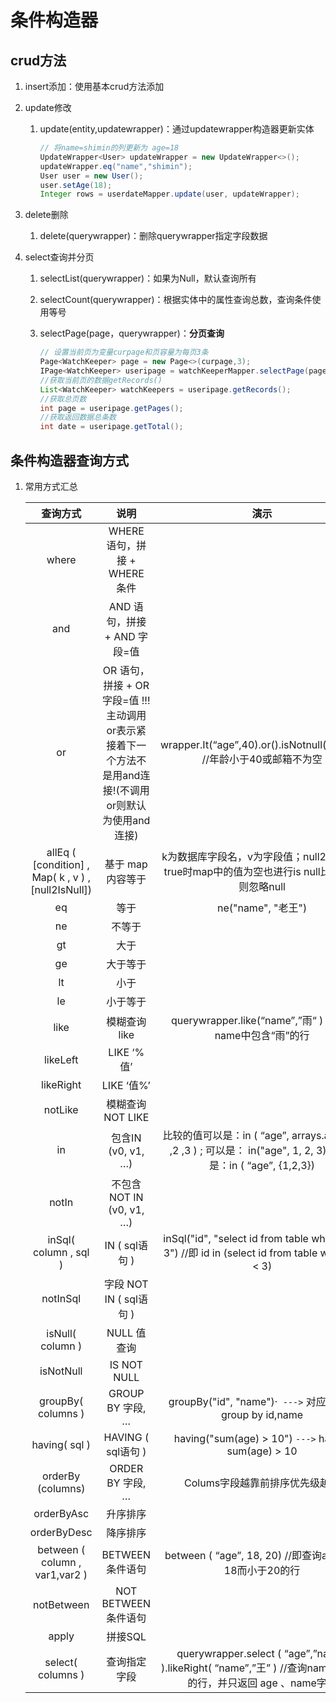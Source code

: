 # 条件构造器

## crud方法

1. insert添加：使用基本crud方法添加

2. update修改

   1. update(entity,updatewrapper)：通过updatewrapper构造器更新实体

      ```Java
      // 将name=shimin的列更新为 age=18
      UpdateWrapper<User> updateWrapper = new UpdateWrapper<>();
      updateWrapper.eq("name","shimin");
      User user = new User();
      user.setAge(18);
      Integer rows = userdateMapper.update(user, updateWrapper);
      ```

3. delete删除

   1. delete(querywrapper)：删除querywrapper指定字段数据

4. select查询并分页

   1. selectList(querywrapper)：如果为Null，默认查询所有

   2. selectCount(querywrapper)：根据实体中的属性查询总数，查询条件使用等号

   3. selectPage(page，querywrapper)：**分页查询**

      ```Java
      // 设置当前页为变量curpage和页容量为每页3条
      Page<WatchKeeper> page = new Page<>(curpage,3);
      IPage<WatchKeeper> useripage = watchKeeperMapper.selectPage(page,queryWrapper);
      //获取当前页的数据getRecords()
      List<WatchKeeper> watchKeepers = useripage.getRecords();
      //获取总页数
      int page = useripage.getPages();
      //获取返回数据总条数
      int date = useripage.getTotal();
      ```

## 条件构造器查询方式

1. 常用方式汇总

   |                      查询方式                       |                             说明                             |                             演示                             |
   | :-------------------------------------------------: | :----------------------------------------------------------: | :----------------------------------------------------------: |
   |                        where                        |                WHERE 语句，拼接 + WHERE 条件                 |                                                              |
   |                         and                         |                 AND 语句，拼接 + AND 字段=值                 |                                                              |
   |                         or                          | OR 语句，拼接 + OR 字段=值 !!!主动调用or表示紧接着下一个方法不是用and连接!(不调用or则默认为使用and连接) | wrapper.It(“age”,40).or().isNotnull(“email”) //年龄小于40或邮箱不为空 |
   | allEq ( [condition] , Map( k , v ) , [null2IsNull]) |                      基于 map 内容等于                       | k为数据库字段名，v为字段值；null2IsNull为true时map中的值为空也进行is null比较；否则忽略null |
   |                         eq                          |                             等于                             |                      ne("name", "老王")                      |
   |                         ne                          |                            不等于                            |                                                              |
   |                         gt                          |                             大于                             |                                                              |
   |                         ge                          |                           大于等于                           |                                                              |
   |                         lt                          |                             小于                             |                                                              |
   |                         le                          |                           小于等于                           |                                                              |
   |                        like                         |                        模糊查询 like                         |  querywrapper.like(“name”,”雨“ )  //查询name中包含“雨”的行   |
   |                      likeLeft                       |                          LIKE ‘%值’                          |                                                              |
   |                      likeRight                      |                          LIKE ‘值%’                          |                                                              |
   |                       notLike                       |                      模糊查询 NOT LIKE                       |                                                              |
   |                         in                          |                      包含IN (v0, v1, …)                      | 比较的值可以是：in ( “age”, arrays.aslist( 1 ,2 ,3 ) ; 可以是： in("age", 1, 2, 3) ; 可以是：in ( “age”, {1,2,3}) |
   |                        notIn                        |                   不包含NOT IN (v0, v1, …)                   |                                                              |
   |                inSql( column , sql )                |                        IN ( sql语句 )                        | inSql("id", "select id from table where id < 3") //即 id in (select id from table where id < 3) |
   |                      notInSql                       |                   字段 NOT IN ( sql语句 )                    |                                                              |
   |                  isNull( column )                   |                         NULL 值查询                          |                                                              |
   |                      isNotNull                      |                         IS NOT NULL                          |                                                              |
   |                 groupBy( columns )                  |                       GROUP BY 字段, …                       |   groupBy("id", "name")·` --->` 对应SQL： group by id,name   |
   |                    having( sql )                    |                      HAVING ( sql语句 )                      |     having("sum(age) > 10") `--->` having sum(age) > 10      |
   |                  orderBy (columns)                  |                       ORDER BY 字段, …                       |                Colums字段越靠前排序优先级越高                |
   |                     orderByAsc                      |                           升序排序                           |                                                              |
   |                     orderByDesc                     |                           降序排序                           |                                                              |
   |           between ( column , var1,var2 )            |                       BETWEEN 条件语句                       |   between ( “age”, 18, 20)  //即查询age大于18而小于20的行    |
   |                     notBetween                      |                     NOT BETWEEN 条件语句                     |                                                              |
   |                        apply                        |                           拼接SQL                            |                                                              |
   |                  select( columns )                  |                         查询指定字段                         | querywrapper.select ( “age”,”name” ).likeRight( “name”,”王” ) //查询name中姓王的行，并只返回 age 、name字段 |

   

